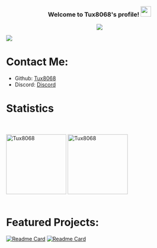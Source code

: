 
<!-- ReadMD generator by Thnks_CJ and Tuxiscool -->
<h3 align="center">
Welcome to Tux8068's profile!
<img src=https://cdn.cjstevenson.com/images/dino.gif?1556902250" width="28">
</h3>

<!-- Typing SVG by DenverCoder1 - https://github.com/DenverCoder1/readme-typing-svg -->
<p align=center>
<img src=https://readme-typing-svg.herokuapp.com?color=%2336BCF7&lines=Discord+Bot+Developer;Java+Developer;Frontend+Developer;Backend+Developer;Fullstack+Developer;C+Developer;C%2B%2B+Developer;C%23+Developer;JavaScript+Developer;PHP+Developer;Kotlin+Developer">
  
  ![](https://komarev.com/ghpvc/?username=Tux8068)
</p>

# Contact Me:
- Github: [Tux8068](https://github.com/Tux8068)
- Discord: [Discord](https://discord.com/users/499270989582958623)

# Statistics
<br/>
  <br/>
<a href=https://github.com/anuraghazra/github-readme-stats><img alt=Tux8068 src=https://github-readme-stats.vercel.app/api/top-langs/?username=Tux8068&layout=compact&show_icons=true&theme=synthwave height=162px/></a>
<a href=https://github.com/anuraghazra/github-readme-stats><img alt=Tux8068 src=https://github-readme-stats.vercel.app/api?username=Tux8068 &show_icons=true&theme=synthwave height=162px/></a>
  <br/>
<br/>


# Featured Projects:
[![Readme Card](https://github-readme-stats.vercel.app/api/pin/?username=Tux8068&repo=InstallerForJava&layout=compact&show_icons=true&theme=synthwave)](https://github.com/anuraghazra/github-readme-stats)
[![Readme Card](https://github-readme-stats.vercel.app/api/pin/?username=Tux8068&repo=rgb-editor&layout=compact&show_icons=true&theme=synthwave)](https://github.com/anuraghazra/github-readme-stats)
